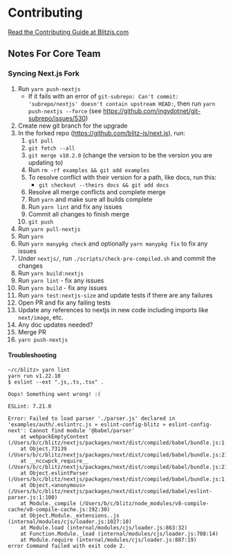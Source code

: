 # Contributing

[Read the Contributing Guide at Blitzjs.com](https://blitzjs.com/docs/contributing)

## Notes For Core Team

### Syncing Next.js Fork

1. Run `yarn push-nextjs`
   - If it fails with an error of `git-subrepo: Can't commit: 'subrepo/nextjs' doesn't contain upstream HEAD:`, then run `yarn push-nextjs --force` (see https://github.com/ingydotnet/git-subrepo/issues/530)
2. Create new git branch for the upgrade
3. In the forked repo (https://github.com/blitz-js/next.js), run:
   1. `git pull`
   2. `git fetch --all`
   3. `git merge v10.2.0` (change the version to be the version you are updating to)
   4. Run `rm -rf examples && git add examples`
   5. To resolve conflict with their version for a path, like docs, run this:
      - `git checkout --theirs docs && git add docs`
   6. Resolve all merge conflicts and complete merge
   7. Run `yarn` and make sure all builds complete
   8. Run `yarn lint` and fix any issues
   9. Commit all changes to finish merge
   10. `git push`
4. Run `yarn pull-nextjs`
5. Run `yarn`
6. Run `yarn manypkg check` and optionally `yarn manypkg fix` to fix any issues
7. Under `nextjs/`, run `./scripts/check-pre-compiled.sh` and commit the changes
8. Run `yarn build:nextjs`
9. Run `yarn lint` - fix any issues
10. Run `yarn build` - fix any issues
11. Run `yarn test:nextjs-size` and update tests if there are any failures
12. Open PR and fix any failing tests
13. Update any references to nextjs in new code including imports like `next/image`, etc.
14. Any doc updates needed?
15. Merge PR
16. `yarn push-nextjs`

#### Troubleshooting

```
~/c/blitz> yarn lint
yarn run v1.22.10
$ eslint --ext ".js,.ts,.tsx" .

Oops! Something went wrong! :(

ESLint: 7.21.0

Error: Failed to load parser './parser.js' declared in 'examples/auth/.eslintrc.js » eslint-config-blitz » eslint-config-next': Cannot find module '@babel/parser'
    at webpackEmptyContext (/Users/b/c/blitz/nextjs/packages/next/dist/compiled/babel/bundle.js:1:33258)
    at Object.73139 (/Users/b/c/blitz/nextjs/packages/next/dist/compiled/babel/bundle.js:2194:783181)
    at __nccwpck_require__ (/Users/b/c/blitz/nextjs/packages/next/dist/compiled/babel/bundle.js:2194:1065271)
    at Object.eslintParser (/Users/b/c/blitz/nextjs/packages/next/dist/compiled/babel/bundle.js:1:43676)
    at Object.<anonymous> (/Users/b/c/blitz/nextjs/packages/next/dist/compiled/babel/eslint-parser.js:1:100)
    at Module._compile (/Users/b/c/blitz/node_modules/v8-compile-cache/v8-compile-cache.js:192:30)
    at Object.Module._extensions..js (internal/modules/cjs/loader.js:1027:10)
    at Module.load (internal/modules/cjs/loader.js:863:32)
    at Function.Module._load (internal/modules/cjs/loader.js:708:14)
    at Module.require (internal/modules/cjs/loader.js:887:19)
error Command failed with exit code 2.
```
